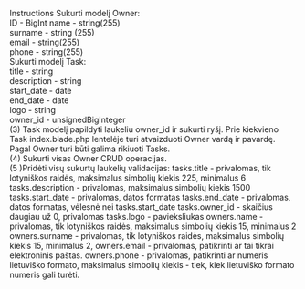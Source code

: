 Instructions Sukurti modelį Owner:</br>
 ID - BigInt name - string(255)</br> 
surname - string (255)</br> 
 email - string(255) </br> 
phone - string(255)</br> 
 Sukurti modelį Task:</br> 
 title - string </br> 
description - string</br> 
 start\_date - date</br> 
end\_date - date</br> 
 logo - string</br> 
 owner\_id - unsignedBigInteger </br> 
(3) Task
modelį papildyti laukeliu owner\_id ir sukurti ryšį. Prie kiekvieno Task
index.blade.php lentelėje turi atvaizduoti Owner vardą ir pavardę. Pagal
Owner turi būti galima rikiuoti Tasks.</br> 
 (4) Sukurti visas Owner CRUD
operacijas.</br> 
 (5 )Pridėti visų sukurtų laukelių validacijas: tasks.title -
privalomas, tik lotyniškos raidės, maksimalus simbolių kiekis 225,
minimalus 6 tasks.description - privalomas, maksimalus simbolių kiekis
1500 tasks.start\_date - privalomas, datos formatas tasks.end\_date -
privalomas, datos formatas, vėlesnė nei tasks.start\_date
tasks.owner\_id - skaičius daugiau už 0, privalomas tasks.logo -
pavieksliukas owners.name - privalomas, tik lotyniškos raidės,
maksimalus simbolių kiekis 15, minimalus 2 owners.surname - privalomas,
tik lotyniškos raidės, maksimalus simbolių kiekis 15, minimalus 2,
owners.email - privalomas, patikrinti ar tai tikrai elektroninis paštas.
owners.phone - privalomas, patikrinti ar numeris lietuviško formato,
maksimalus simbolių kiekis - tiek, kiek lietuviško formato numeris gali
turėti.

